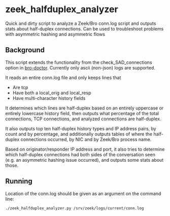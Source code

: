 # zeek_halfduplex_analyzer
Quick and dirty script to analyze a Zeek/Bro conn.log script and outputs stats about half-duplex connections.  Can be used to troubleshoot problems with asymmetric hashing and asymmetric flows

## Background
This script extends the functionality from the check_SAD_connections option in [bro-doctor](https://github.com/ncsa/bro-doctor/blob/master/doctor.py).  Currently only ascii (non-json) logs are supported.

It reads an entire conn.log file and only keeps lines that
* Are tcp
* Have both a local_orig and local_resp
* Have multi-character history fields

It determines which lines are half-duplex based on an entirely uppercase or entirely lowercase history field, then outputs what percentage of the total connections, TCP connections, and analyzed connections are half-duplex.

It also outputs top ten half-duplex history types and IP address pairs, by count and by percentage, and additionally outputs tables of where the half-duplex connections occurred, by NIC and by Zeek/Bro process name.

Based on originator/responder IP address and port, it also tries to determine which half-duplex connections had both sides of the conversation seen (e.g. an asymmetric hashing issue occurred), and outputs some stats about those.

## Running

Location of the conn.log should be given as an argument on the command line:

```
./zeek_halfduplex_analyzer.py /srv/zeek/logs/current/conn.log
```
